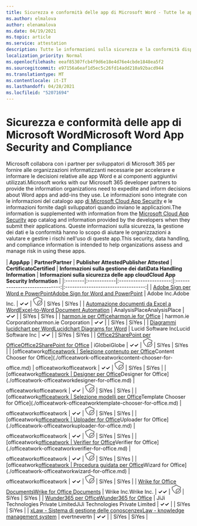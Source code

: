 ```yaml
---
title: Sicurezza e conformità delle app di Microsoft Word - Tutte le app
ms.author: elmalova
author: elenamalova
ms.date: 04/19/2021
ms.topic: article
ms.service: attestation
description: Tutte le informazioni sulla sicurezza e la conformità disponibili per tutte le app di Microsoft Word.
localization_priority: Normal
ms.openlocfilehash: eeaf85307fcb4f9d6e18e4d76e4cbde1848ea5f2
ms.sourcegitcommit: e97156a6eaf1d5ec5c26fd14add210a92bacd944
ms.translationtype: MT
ms.contentlocale: it-IT
ms.lasthandoff: 04/28/2021
ms.locfileid: "52071694"
---
```

# <a name="microsoft-word-app-security-and-compliance"></a><span data-ttu-id="e1b55-103">Sicurezza e conformità delle app di Microsoft Word</span><span class="sxs-lookup"><span data-stu-id="e1b55-103">Microsoft Word App Security and Compliance</span></span>

<span data-ttu-id="e1b55-104">Microsoft collabora con i partner per sviluppatori di Microsoft 365 per fornire alle organizzazioni informatizzanti necessarie per accelerare e informare le decisioni relative alle app Word e ai componenti aggiuntivi utilizzati.</span><span class="sxs-lookup"><span data-stu-id="e1b55-104">Microsoft works with our Microsoft 365 developer partners to provide the information organizations need to expedite and inform decisions about Word apps and add-ins they use.</span></span> <span data-ttu-id="e1b55-105">Le informazioni sono integrate con le informazioni del catalogo app [di Microsoft Cloud App Security](https://www.microsoft.com/en-us/enterprise-mobility-security/cloud-app-security) e le informazioni fornite dagli sviluppatori quando inviano le applicazioni.</span><span class="sxs-lookup"><span data-stu-id="e1b55-105">The information is supplemented with information from the [Microsoft Cloud App Security](https://www.microsoft.com/en-us/enterprise-mobility-security/cloud-app-security) app catalog and information provided by the developers when they submit their applications.</span></span> <span data-ttu-id="e1b55-106">Queste informazioni sulla sicurezza, la gestione dei dati e la conformità hanno lo scopo di aiutare le organizzazioni a valutare e gestire i rischi nell'uso di queste app.</span><span class="sxs-lookup"><span data-stu-id="e1b55-106">This security, data handling, and compliance information is intended to help organizations assess and manage risk in using these apps.</span></span>

| <span data-ttu-id="e1b55-107">**App**</span><span class="sxs-lookup"><span data-stu-id="e1b55-107">**App**</span></span> | <span data-ttu-id="e1b55-108">**Partner**</span><span class="sxs-lookup"><span data-stu-id="e1b55-108">**Partner**</span></span> | <span data-ttu-id="e1b55-109">**Publisher Attested**</span><span class="sxs-lookup"><span data-stu-id="e1b55-109">**Publisher Attested**</span></span> | <span data-ttu-id="e1b55-110">**Certificato**</span><span class="sxs-lookup"><span data-stu-id="e1b55-110">**Certified**</span></span> | <span data-ttu-id="e1b55-111">**Informazioni sulla gestione dei dati**</span><span class="sxs-lookup"><span data-stu-id="e1b55-111">**Data Handling Information**</span></span> | <span data-ttu-id="e1b55-112">**Informazioni sulla sicurezza delle app cloud**</span><span class="sxs-lookup"><span data-stu-id="e1b55-112">**Cloud App Security Information**</span></span> |
|:--------|:------------|:----------------------:|:-----------------------------:|:----------------------------------:|
| [<span data-ttu-id="e1b55-113">Adobe Sign per Word e PowerPoint</span><span class="sxs-lookup"><span data-stu-id="e1b55-113">Adobe Sign for Word and PowerPoint</span></span>](./adobe-inc-sign-for-word-and-powerpoint.md) | <span data-ttu-id="e1b55-114">Adobe Inc.</span><span class="sxs-lookup"><span data-stu-id="e1b55-114">Adobe Inc.</span></span> | <span data-ttu-id="e1b55-115">**✓**</span><span class="sxs-lookup"><span data-stu-id="e1b55-115">**✓**</span></span> | <img alt="Certified application badge" src="../media/certified-badge.png" height="25" width="25" /> | <span data-ttu-id="e1b55-116">Sì</span><span class="sxs-lookup"><span data-stu-id="e1b55-116">Yes</span></span> | <span data-ttu-id="e1b55-117">Sì</span><span class="sxs-lookup"><span data-stu-id="e1b55-117">Yes</span></span> |
| [<span data-ttu-id="e1b55-118">Automazione documenti da Excel a Word</span><span class="sxs-lookup"><span data-stu-id="e1b55-118">Excel-to-Word Document Automation</span></span>](./analysisplace-excel-to-word-document-automation.md) | <span data-ttu-id="e1b55-119">AnalysisPlace</span><span class="sxs-lookup"><span data-stu-id="e1b55-119">AnalysisPlace</span></span> | <span data-ttu-id="e1b55-120">**✓**</span><span class="sxs-lookup"><span data-stu-id="e1b55-120">**✓**</span></span> |  | <span data-ttu-id="e1b55-121">Sì</span><span class="sxs-lookup"><span data-stu-id="e1b55-121">Yes</span></span> | <span data-ttu-id="e1b55-122">Sì</span><span class="sxs-lookup"><span data-stu-id="e1b55-122">Yes</span></span> |
| [<span data-ttu-id="e1b55-123">harmon.ie per Office</span><span class="sxs-lookup"><span data-stu-id="e1b55-123">harmon.ie for Office</span></span>](./harmonie-corporation-for-office.md) | <span data-ttu-id="e1b55-124">harmon.ie Corporation</span><span class="sxs-lookup"><span data-stu-id="e1b55-124">harmon.ie Corporation</span></span> | <span data-ttu-id="e1b55-125">**✓**</span><span class="sxs-lookup"><span data-stu-id="e1b55-125">**✓**</span></span> |  | <span data-ttu-id="e1b55-126">Sì</span><span class="sxs-lookup"><span data-stu-id="e1b55-126">Yes</span></span> | <span data-ttu-id="e1b55-127">Sì</span><span class="sxs-lookup"><span data-stu-id="e1b55-127">Yes</span></span> |
| [<span data-ttu-id="e1b55-128">Diagrammi lucidchart per Word</span><span class="sxs-lookup"><span data-stu-id="e1b55-128">Lucidchart Diagrams for Word</span></span>](./lucid-software-inc-lucidchart-diagrams-for-word.md) | <span data-ttu-id="e1b55-129">Lucid Software Inc</span><span class="sxs-lookup"><span data-stu-id="e1b55-129">Lucid Software Inc</span></span> | <span data-ttu-id="e1b55-130">**✓**</span><span class="sxs-lookup"><span data-stu-id="e1b55-130">**✓**</span></span> |  | <span data-ttu-id="e1b55-131">Sì</span><span class="sxs-lookup"><span data-stu-id="e1b55-131">Yes</span></span> | <span data-ttu-id="e1b55-132">Sì</span><span class="sxs-lookup"><span data-stu-id="e1b55-132">Yes</span></span> |
| [<span data-ttu-id="e1b55-133">Office2SharePoint per Office</span><span class="sxs-lookup"><span data-stu-id="e1b55-133">Office2SharePoint for Office</span></span>](./iglobe-office2sharepoint-for-office.md) | <span data-ttu-id="e1b55-134">iGlobe</span><span class="sxs-lookup"><span data-stu-id="e1b55-134">iGlobe</span></span> | <span data-ttu-id="e1b55-135">**✓**</span><span class="sxs-lookup"><span data-stu-id="e1b55-135">**✓**</span></span> | <img alt="Certified application badge" src="../media/certified-badge.png" height="25" width="25" /> | <span data-ttu-id="e1b55-136">Sì</span><span class="sxs-lookup"><span data-stu-id="e1b55-136">Yes</span></span> | <span data-ttu-id="e1b55-137">Sì</span><span class="sxs-lookup"><span data-stu-id="e1b55-137">Yes</span></span> |
| <span data-ttu-id="e1b55-138">[officeatwork</span><span class="sxs-lookup"><span data-stu-id="e1b55-138">[officeatwork</span></span> | <span data-ttu-id="e1b55-139">Selezione contenuto per Office](./officeatwork-officeatworkcontent-chooser-for-office.md)</span><span class="sxs-lookup"><span data-stu-id="e1b55-139">Content Chooser for Office](./officeatwork-officeatworkcontent-chooser-for-office.md)</span></span> | <span data-ttu-id="e1b55-140">officeatwork</span><span class="sxs-lookup"><span data-stu-id="e1b55-140">officeatwork</span></span> | <span data-ttu-id="e1b55-141">**✓**</span><span class="sxs-lookup"><span data-stu-id="e1b55-141">**✓**</span></span> | <img alt="Certified application badge" src="../media/certified-badge.png" height="25" width="25" /> | <span data-ttu-id="e1b55-142">Sì</span><span class="sxs-lookup"><span data-stu-id="e1b55-142">Yes</span></span> | <span data-ttu-id="e1b55-143">Sì</span><span class="sxs-lookup"><span data-stu-id="e1b55-143">Yes</span></span> |
| <span data-ttu-id="e1b55-144">[officeatwork</span><span class="sxs-lookup"><span data-stu-id="e1b55-144">[officeatwork</span></span> | <span data-ttu-id="e1b55-145">Designer per Office](./officeatwork-officeatworkdesigner-for-office.md)</span><span class="sxs-lookup"><span data-stu-id="e1b55-145">Designer for Office](./officeatwork-officeatworkdesigner-for-office.md)</span></span> | <span data-ttu-id="e1b55-146">officeatwork</span><span class="sxs-lookup"><span data-stu-id="e1b55-146">officeatwork</span></span> | <span data-ttu-id="e1b55-147">**✓**</span><span class="sxs-lookup"><span data-stu-id="e1b55-147">**✓**</span></span> | <img alt="Certified application badge" src="../media/certified-badge.png" height="25" width="25" /> | <span data-ttu-id="e1b55-148">Sì</span><span class="sxs-lookup"><span data-stu-id="e1b55-148">Yes</span></span> | <span data-ttu-id="e1b55-149">Sì</span><span class="sxs-lookup"><span data-stu-id="e1b55-149">Yes</span></span> |
| <span data-ttu-id="e1b55-150">[officeatwork</span><span class="sxs-lookup"><span data-stu-id="e1b55-150">[officeatwork</span></span> | <span data-ttu-id="e1b55-151">Selezione modelli per Office](./officeatwork-officeatworktemplate-chooser-for-office.md)</span><span class="sxs-lookup"><span data-stu-id="e1b55-151">Template Chooser for Office](./officeatwork-officeatworktemplate-chooser-for-office.md)</span></span> | <span data-ttu-id="e1b55-152">officeatwork</span><span class="sxs-lookup"><span data-stu-id="e1b55-152">officeatwork</span></span> | <span data-ttu-id="e1b55-153">**✓**</span><span class="sxs-lookup"><span data-stu-id="e1b55-153">**✓**</span></span> | <img alt="Certified application badge" src="../media/certified-badge.png" height="25" width="25" /> | <span data-ttu-id="e1b55-154">Sì</span><span class="sxs-lookup"><span data-stu-id="e1b55-154">Yes</span></span> | <span data-ttu-id="e1b55-155">Sì</span><span class="sxs-lookup"><span data-stu-id="e1b55-155">Yes</span></span> |
| <span data-ttu-id="e1b55-156">[officeatwork</span><span class="sxs-lookup"><span data-stu-id="e1b55-156">[officeatwork</span></span> | <span data-ttu-id="e1b55-157">Uploader for Office](./officeatwork-officeatworkuploader-for-office.md)</span><span class="sxs-lookup"><span data-stu-id="e1b55-157">Uploader for Office](./officeatwork-officeatworkuploader-for-office.md)</span></span> | <span data-ttu-id="e1b55-158">officeatwork</span><span class="sxs-lookup"><span data-stu-id="e1b55-158">officeatwork</span></span> | <span data-ttu-id="e1b55-159">**✓**</span><span class="sxs-lookup"><span data-stu-id="e1b55-159">**✓**</span></span> | <img alt="Certified application badge" src="../media/certified-badge.png" height="25" width="25" /> | <span data-ttu-id="e1b55-160">Sì</span><span class="sxs-lookup"><span data-stu-id="e1b55-160">Yes</span></span> | <span data-ttu-id="e1b55-161">Sì</span><span class="sxs-lookup"><span data-stu-id="e1b55-161">Yes</span></span> |
| <span data-ttu-id="e1b55-162">[officeatwork</span><span class="sxs-lookup"><span data-stu-id="e1b55-162">[officeatwork</span></span> | <span data-ttu-id="e1b55-163">Verifier for Office](./officeatwork-officeatworkverifier-for-office.md)</span><span class="sxs-lookup"><span data-stu-id="e1b55-163">Verifier for Office](./officeatwork-officeatworkverifier-for-office.md)</span></span> | <span data-ttu-id="e1b55-164">officeatwork</span><span class="sxs-lookup"><span data-stu-id="e1b55-164">officeatwork</span></span> | <span data-ttu-id="e1b55-165">**✓**</span><span class="sxs-lookup"><span data-stu-id="e1b55-165">**✓**</span></span> | <img alt="Certified application badge" src="../media/certified-badge.png" height="25" width="25" /> | <span data-ttu-id="e1b55-166">Sì</span><span class="sxs-lookup"><span data-stu-id="e1b55-166">Yes</span></span> | <span data-ttu-id="e1b55-167">Sì</span><span class="sxs-lookup"><span data-stu-id="e1b55-167">Yes</span></span> |
| <span data-ttu-id="e1b55-168">[officeatwork</span><span class="sxs-lookup"><span data-stu-id="e1b55-168">[officeatwork</span></span> | <span data-ttu-id="e1b55-169">Procedura guidata per Office](./officeatwork-officeatworkwizard-for-office.md)</span><span class="sxs-lookup"><span data-stu-id="e1b55-169">Wizard for Office](./officeatwork-officeatworkwizard-for-office.md)</span></span> | <span data-ttu-id="e1b55-170">officeatwork</span><span class="sxs-lookup"><span data-stu-id="e1b55-170">officeatwork</span></span> | <span data-ttu-id="e1b55-171">**✓**</span><span class="sxs-lookup"><span data-stu-id="e1b55-171">**✓**</span></span> | <img alt="Certified application badge" src="../media/certified-badge.png" height="25" width="25" /> | <span data-ttu-id="e1b55-172">Sì</span><span class="sxs-lookup"><span data-stu-id="e1b55-172">Yes</span></span> | <span data-ttu-id="e1b55-173">Sì</span><span class="sxs-lookup"><span data-stu-id="e1b55-173">Yes</span></span> |
| [<span data-ttu-id="e1b55-174">Wrike for Office Documents</span><span class="sxs-lookup"><span data-stu-id="e1b55-174">Wrike for Office Documents</span></span>](./wrike-inc-for-office-documents.md) | <span data-ttu-id="e1b55-175">Wrike Inc.</span><span class="sxs-lookup"><span data-stu-id="e1b55-175">Wrike Inc.</span></span> | <span data-ttu-id="e1b55-176">**✓**</span><span class="sxs-lookup"><span data-stu-id="e1b55-176">**✓**</span></span> | <img alt="Certified application badge" src="../media/certified-badge.png" height="25" width="25" /> | <span data-ttu-id="e1b55-177">Sì</span><span class="sxs-lookup"><span data-stu-id="e1b55-177">Yes</span></span> | <span data-ttu-id="e1b55-178">Sì</span><span class="sxs-lookup"><span data-stu-id="e1b55-178">Yes</span></span> |
| [<span data-ttu-id="e1b55-179">Wunder365 per Office</span><span class="sxs-lookup"><span data-stu-id="e1b55-179">Wunder365 for Office</span></span>](./jiji-technologies-private-limited-wunder365-for-office.md) | <span data-ttu-id="e1b55-180">JiJi Technologies Private Limited</span><span class="sxs-lookup"><span data-stu-id="e1b55-180">JiJi Technologies Private Limited</span></span> | <span data-ttu-id="e1b55-181">**✓**</span><span class="sxs-lookup"><span data-stu-id="e1b55-181">**✓**</span></span> |  | <span data-ttu-id="e1b55-182">Sì</span><span class="sxs-lookup"><span data-stu-id="e1b55-182">Yes</span></span> | <span data-ttu-id="e1b55-183">Sì</span><span class="sxs-lookup"><span data-stu-id="e1b55-183">Yes</span></span> |
| [<span data-ttu-id="e1b55-184">xLaw - Sistema di gestione delle conoscenze</span><span class="sxs-lookup"><span data-stu-id="e1b55-184">xLaw - knowledge management system</span></span>](./evertn-xlaw-knowledge-management-system.md) | <span data-ttu-id="e1b55-185">evertn</span><span class="sxs-lookup"><span data-stu-id="e1b55-185">evertn</span></span> | <span data-ttu-id="e1b55-186">**✓**</span><span class="sxs-lookup"><span data-stu-id="e1b55-186">**✓**</span></span> |  | <span data-ttu-id="e1b55-187">Sì</span><span class="sxs-lookup"><span data-stu-id="e1b55-187">Yes</span></span> | <span data-ttu-id="e1b55-188">Sì</span><span class="sxs-lookup"><span data-stu-id="e1b55-188">Yes</span></span> |
